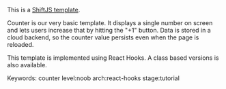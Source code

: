 This is a [ShiftJS template](https://shiftjs.com/).

Counter is our very basic template. It displays a single number on screen
and lets users increase that by hitting the "+1" button. Data is stored
in a cloud backend, so the counter value persists even when the page is
reloaded.

This template is implemented using React Hooks. A class based versions is
also available.

Keywords: counter level:noob arch:react-hooks stage:tutorial
